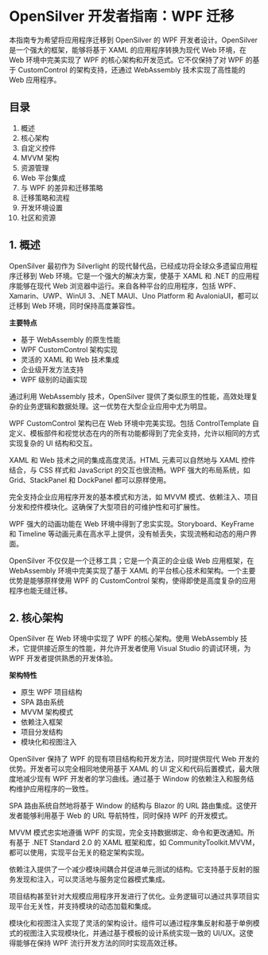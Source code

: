 # OpenSilver 开发者指南：WPF 迁移

本指南专为希望将应用程序迁移到 OpenSilver 的 WPF 开发者设计。OpenSilver 是一个强大的框架，能够将基于 XAML 的应用程序转换为现代 Web 环境，在 Web 环境中完美实现了 WPF 的核心架构和开发范式。它不仅保持了对 WPF 的基于 CustomControl 的架构支持，还通过 WebAssembly 技术实现了高性能的 Web 应用程序。

## 目录

1. 概述
2. 核心架构
3. 自定义控件
4. MVVM 架构
5. 资源管理
6. Web 平台集成
7. 与 WPF 的差异和迁移策略
8. 迁移策略和流程
9. 开发环境设置
10. 社区和资源

## 1. 概述

OpenSilver 最初作为 Silverlight 的现代替代品，已经成功将全球众多遗留应用程序迁移到 Web 环境。它是一个强大的解决方案，使基于 XAML 和 .NET 的应用程序能够在现代 Web 浏览器中运行。来自各种平台的应用程序，包括 WPF、Xamarin、UWP、WinUI 3、.NET MAUI、Uno Platform 和 AvaloniaUI，都可以迁移到 Web 环境，同时保持高度兼容性。

**主要特点**

* 基于 WebAssembly 的原生性能
* WPF CustomControl 架构实现
* 灵活的 XAML 和 Web 技术集成
* 企业级开发方法支持
* WPF 级别的动画实现

通过利用 WebAssembly 技术，OpenSilver 提供了类似原生的性能，高效处理复杂的业务逻辑和数据处理。这一优势在大型企业应用中尤为明显。

WPF CustomControl 架构已在 Web 环境中完美实现。包括 ControlTemplate 自定义、模板部件和视觉状态在内的所有功能都得到了完全支持，允许以相同的方式实现复杂的 UI 结构和交互。

XAML 和 Web 技术之间的集成高度灵活。HTML 元素可以自然地与 XAML 控件结合，与 CSS 样式和 JavaScript 的交互也很流畅。WPF 强大的布局系统，如 Grid、StackPanel 和 DockPanel 都可以原样使用。

完全支持企业应用程序开发的基本模式和方法，如 MVVM 模式、依赖注入、项目分发和控件模块化。这确保了大型项目的可维护性和可扩展性。

WPF 强大的动画功能在 Web 环境中得到了忠实实现。Storyboard、KeyFrame 和 Timeline 等动画元素在高水平上提供，没有帧丢失，实现流畅和动态的用户界面。

OpenSilver 不仅仅是一个迁移工具；它是一个真正的企业级 Web 应用框架，在 WebAssembly 环境中完美实现了基于 XAML 的平台核心技术和架构。一个主要优势是能够原样使用 WPF 的 CustomControl 架构，使得即使是高度复杂的应用程序也能无缝迁移。

## 2. 核心架构

OpenSilver 在 Web 环境中实现了 WPF 的核心架构。使用 WebAssembly 技术，它提供接近原生的性能，并允许开发者使用 Visual Studio 的调试环境，为 WPF 开发者提供熟悉的开发体验。

**架构特性**

* 原生 WPF 项目结构
* SPA 路由系统
* MVVM 架构模式
* 依赖注入框架
* 项目分发结构
* 模块化和视图注入

OpenSilver 保持了 WPF 的现有项目结构和开发方法，同时提供现代 Web 开发的优势。开发者可以完全相同地使用基于 XAML 的 UI 定义和代码后置模式，最大限度地减少现有 WPF 开发者的学习曲线。通过基于 Window 的依赖注入和服务结构维护应用程序的一致性。

SPA 路由系统自然地将基于 Window 的结构与 Blazor 的 URL 路由集成。这使开发者能够利用基于 Web 的 URL 导航特性，同时保持 WPF 的开发模式。

MVVM 模式忠实地遵循 WPF 的实现，完全支持数据绑定、命令和更改通知。所有基于 .NET Standard 2.0 的 XAML 框架和库，如 CommunityToolkit.MVVM，都可以使用，实现平台无关的稳定架构实现。

依赖注入提供了一个减少模块间耦合并促进单元测试的结构。它支持基于反射的服务发现和注入，可以灵活地与服务定位器模式集成。

项目结构甚至针对大规模应用程序开发进行了优化。业务逻辑可以通过共享项目实现平台无关性，并支持模块的动态加载和集成。

模块化和视图注入实现了灵活的架构设计。组件可以通过程序集反射和基于单例模式的视图注入实现模块化，并通过基于模板的设计系统实现一致的 UI/UX。这使得能够在保持 WPF 流行开发方法的同时实现高效迁移。